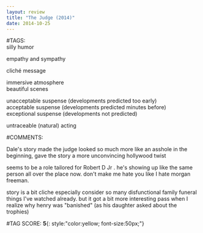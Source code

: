 ```yaml
---  
layout: review  
title: "The Judge (2014)"  
date: 2014-10-25  
---  
```

  
#TAGS:  
silly humor  
  
empathy and sympathy  
  
cliché message  
  
immersive atmosphere  
beautiful scenes  
  
unacceptable suspense (developments predicted too early)  
acceptable suspense (developments predicted minutes before)  
exceptional suspense (developments not predicted)  
  
untraceable (natural) acting  
  
#COMMENTS:  
  
Dale's story made the judge looked so much more like an asshole in the beginning, gave the story a more unconvincing hollywood twist  
  
seems to be a role tailored for Robert D Jr . he's showing up like the same person all over the place now. don't make me hate you like I hate morgan freeman.  
  
story is a bit cliche especially consider so many disfunctional family funeral things I've watched already. but it got a bit more interesting pass when I realize why henry was "banished" (as his daughter asked about the trophies)  
  
  
  
  
  
#TAG SCORE: **5**{: style:"color:yellow; font-size:50px;"}  
